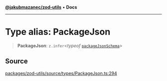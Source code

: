 [**@jakubmazanec/zod-utils**](../README.md) • **Docs**

---

# Type alias: PackageJson

> **PackageJson**: `z.infer`\<_typeof_ [`packageJsonSchema`](../variables/packageJsonSchema.md)\>

## Source

[packages/zod-utils/source/types/PackageJson.ts:294](https://github.com/jakubmazanec/js-tools/blob/7be96c9bc335915647cfe729050b17fe2580309a/packages/zod-utils/source/types/PackageJson.ts#L294)
